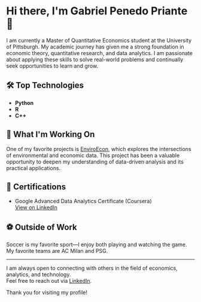 # Hi there, I'm Gabriel Penedo Priante 👋

I am currently a Master of Quantitative Economics student at the University of Pittsburgh. My academic journey has given me a strong foundation in economic theory, quantitative research, and data analytics. I am passionate about applying these skills to solve real-world problems and continually seek opportunities to learn and grow.

## 🛠️ Top Technologies
- **Python**
- **R**
- **C++**

## 🌱 What I'm Working On
One of my favorite projects is [EnviroEcon](https://enviroecon.com/), which explores the intersections of environmental and economic data. This project has been a valuable opportunity to deepen my understanding of data-driven analysis and its practical applications.

## 📜 Certifications
- Google Advanced Data Analytics Certificate (Coursera)  
  [View on LinkedIn](https://www.linkedin.com/in/gpps)

## ⚽ Outside of Work
Soccer is my favorite sport—I enjoy both playing and watching the game. My favorite teams are AC Milan and PSG.

---

I am always open to connecting with others in the field of economics, analytics, and technology.  
Feel free to reach out via [LinkedIn](https://www.linkedin.com/in/gpps).

Thank you for visiting my profile!
